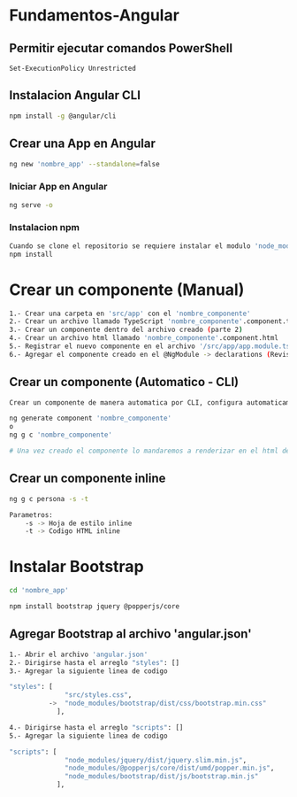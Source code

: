# Fundamentos-Angular

## Permitir ejecutar comandos PowerShell
```bas
Set-ExecutionPolicy Unrestricted
```
## Instalacion Angular CLI
```bash
npm install -g @angular/cli
```

## Crear una App en Angular
```bash
ng new 'nombre_app' --standalone=false
```

### Iniciar App en Angular
```bash
ng serve -o
```

### Instalacion npm
```bash
Cuando se clone el repositorio se requiere instalar el modulo 'node_modules' para ello se debe ejecutar el siguiente comando:
npm install
```

# Crear un componente (Manual)
```bash
1.- Crear una carpeta en 'src/app' con el 'nombre_componente'
2.- Crear un archivo llamado TypeScript 'nombre_componente'.component.ts
3.- Crear un componente dentro del archivo creado (parte 2)
4.- Crear un archivo html llamado 'nombre_componente'.component.html
5.- Registrar el nuevo componente en el archivo '/src/app/app.module.ts'
6.- Agregar el componente creado en el @NgModule -> declarations (Revisar archivo app.module.ts)
```

## Crear un componente (Automatico - CLI)
```bash
Crear un componente de manera automatica por CLI, configura automaticamente los archivos necesarios para poder ocupar el componente, es decir, se agregara el nuevo componente automaticamente al archivo 'app.module.ts'

ng generate component 'nombre_componente'
o
ng g c 'nombre_componente'

# Una vez creado el componente lo mandaremos a renderizar en el html de 'personas.component.html'
```


## Crear un componente inline
```bash
ng g c persona -s -t

Parametros:
    -s -> Hoja de estilo inline
    -t -> Codigo HTML inline
```


# Instalar Bootstrap
```bash
cd 'nombre_app'

npm install bootstrap jquery @popperjs/core
```

## Agregar Bootstrap al archivo 'angular.json'

```bash
1.- Abrir el archivo 'angular.json'
2.- Dirigirse hasta el arreglo "styles": []
3.- Agregar la siguiente linea de codigo

"styles": [
              "src/styles.css",
          ->  "node_modules/bootstrap/dist/css/bootstrap.min.css"
            ],
```
```bash
4.- Dirigirse hasta el arreglo "scripts": []
5.- Agregar la siguiente linea de codigo

"scripts": [
              "node_modules/jquery/dist/jquery.slim.min.js",
              "node_modules/@popperjs/core/dist/umd/popper.min.js",    
              "node_modules/bootstrap/dist/js/bootstrap.min.js"
            ],
```